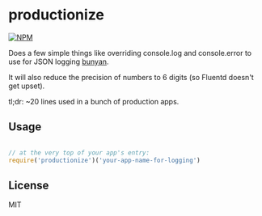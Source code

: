 # productionize
[![NPM](https://nodei.co/npm/productionize.png)](https://nodei.co/npm/productionize/)

Does a few simple things like overriding console.log and console.error to use for JSON logging [bunyan](https://github.com/trentm/node-bunyan).

It will also reduce the precision of numbers to 6 digits (so Fluentd doesn't get upset).

tl;dr: ~20 lines used in a bunch of production apps.

## Usage ##

```js

// at the very top of your app's entry:
require('productionize')('your-app-name-for-logging')

```

## License ##

MIT
